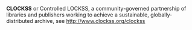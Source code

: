 **CLOCKSS** or Controlled LOCKSS, a community-governed partnership of libraries and publishers working to achieve a sustainable, globally-distributed archive, see <http://www.clockss.org/clockss> 

